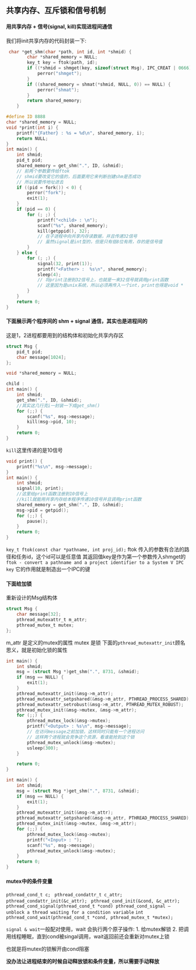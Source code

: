 
## 共享内存、互斥锁和信号机制

#### 用共享内存 + 信号(signal, kill)实现进程间通信

我们将init共享内存的代码封装一下:

 ```c
  char *get_shm(char *path, int id, int *shmid) {
         char *shared_memory = NULL;
         key_t key = ftok(path, id);
         if ((*shmid = shmget(key, sizeof(struct Msg), IPC_CREAT | 0666)) < 0) {
             perror("shmget");
         }
         if ((shared_memory = shmat(*shmid, NULL, 0)) == NULL) {
             perror("shmat");
         }
         return shared_memory;
     }
 ```



```c
#define ID 8888
char *shared_memory = NULL;
void *print(int i) {
    printf("{Father} : %s = %d\n", shared_memory, i);
    return NULL;
}
int main() {
    int shmid;
    pid_t pid;
    shared_memory = get_shm(".", ID, &shmid);
    // 前两个参数要传给ftok  
    // shmid要改变它的值的，后面要用它来判断创建shm是否成功
    // 所以说要传地址进去
    if ((pid = fork()) < 0) {
        perror("fork");
        exit(1);
    }
    if (pid == 0) {
        for (; ;) {
            printf("<child> : \n");
            scanf("%s", shared_memory);
            kill(getppid(), 32);
            // 在子进程中向共享内存读数据，并且传递32信号
            // 虽然signal是int型的，但是只有低8位有用，存的是信号值
        }
    } else {
        for (; ;) {
            signal(32, print(1));
            printf("<Father> :  %s\n", shared_memory);
            sleep(4);
            // 将print注册到32信号上，也就是一来32信号就调用print函数
            // 这里因为是unix系统，所以必须再传入一个int，print也得是void * 
        }
    }
    return 0;
}

```


#### 下面展示两个程序间的 shm + signal 通信，其实也是进程间的

这是1，2进程都要用到的结构体和初始化共享内存区
```c
struct Msg {
    pid_t pid;
    char message[1024];
};

void *shared_memory = NULL;
```
```c
child : 
int main() {
    int shmid;
    get_shm(".", ID, &shmid);
    //其实这几行克i一封装一下成get_shm()
    for (;;) {
        scanf("%s", msg->message);
        kill(msg->pid, 10);
    }
    return 0;
}
```
`kill`这里传递的是10信号
```c
void print() {
    printf("%s\n", msg->message);
}
int main() {
    int shmid;
    signal(10, print);
    //这里给print函数注册到10信号上
    //kill就能用共享内存给本程序传递10信号并且调用print函数
    shared_memory = get_shm(".", ID, &shmid);
    msg->pid = getpid();
    for (;;) {
        pause();
    }
    return 0;
}
```

`key_t ftok(const char *pathname, int proj_id);`
ftok 传入的参数有合法的路径和任务id，这个id可以是任意值
其返回值key是作为第一个参数传入shmget的
`ftok - convert a pathname and a project identifier to a System V IPC key`
它的作用就是制造出一个IPC的键

#### 下面给加锁

重新设计的Msg结构体
```c
struct Msg {
    char message[32];
    pthread_mutexattr_t m_attr;
    pthread_mutex_t mutex;
};
```
m_attr 是定义的mutex的属性
mutex 是锁
下面的`pthread_mutexattr_init`顾名思义，就是初始化锁的属性

```c
int main() {
    int shmid;
    msg = (struct Msg *)get_shm(".", 8731, &shmid);
    if (msg == NULL) {
        exit(1);
    }
    pthread_mutexattr_init(&msg->m_attr);
    pthread_mutexattr_setpshared(&msg->m_attr, PTHREAD_PROCESS_SHARED);
    pthread_mutexattr_setrobust(&msg->m_attr, PTHREAD_MUTEX_ROBUST);
    pthread_mutex_init(&msg->mutex, &msg->m_attr);
    for (;;) {
        pthread_mutex_lock(&msg->mutex);
        printf("<Output> : %s\n", msg->message);
        // 在访问message之前加锁，这样同时只能有一个进程访问
        // 这样两个进程就会竞争这个资源，看谁能抢到这个锁
        pthread_mutex_unlock(&msg->mutex);
        usleep(300);
    }

    return 0;
}
```


```c
int main() {
    int shmid;
    msg = (struct Msg *)get_shm(".", 8731, &shmid);
    if (msg == NULL) {
        exit(1);
    }
    pthread_mutexattr_init(&msg->m_attr);
    pthread_mutexattr_setpshared(&msg->m_attr, PTHREAD_PROCESS_SHARED);
    pthread_mutex_init(&msg->mutex, &msg->m_attr);
    for (;;) {
        pthread_mutex_lock(&msg->mutex);
        printf("<Input> : ");
        scanf("%s", msg->message);
        pthread_mutex_unlock(&msg->mutex);
    }
    return 0;
}
```

#### mutex中的条件变量
`pthread_cond_t c; `
`pthread_condattr_t c_attr; `
`pthread_condattr_init(&c_attr); `
`pthread_cond_init(&cond, &c_attr);`
`pthread_cond_signal(pthread_cond_t *cond) pthread_cond_signal – unblock a thread waiting for a condition variable`
`int pthread_cond_wait(pthread_cond_t *cond, pthread_mutex_t *mutex);`

`signal & wait`一般配对使用，wait 会执行两个原子操作:
    1. 给mutex解锁
    2. 把调用线程睡眠，直到cond被singal调用，wait返回前还会重新对mutex上锁

也就是将mutex的锁解开由cond阻塞

**没办法让进程结束的时候自动释放锁和条件变量，所以需要手动释放**




